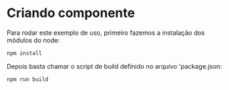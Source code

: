 # Criando componente

Para rodar este exemplo de uso, primeiro fazemos a instalação dos módulos do node:

```
npm install
```

Depois basta chamar o script de build definido no arquivo 'package.json:

```
npm run build
```
